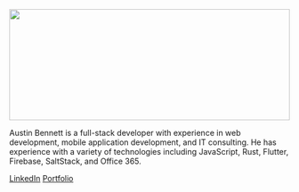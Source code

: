 <img src="https://media.istockphoto.com/id/494880306/photo/city-of-peoria-at-night.jpg?s=612x612&w=0&k=20&c=TWrpS09FHrHpegwLA8oykkHZFTFC5YvlSQ2WTNnJvuc=" style=" height: 200px;  width: 100%; object-fit: cover;">

Austin Bennett is a full-stack developer with experience in web development, mobile application development, and IT consulting. He has experience with a variety of technologies including JavaScript, Rust, Flutter, Firebase, SaltStack, and Office 365.

[LinkedIn](https://www.linkedin.com/in/auggiebennett) [Portfolio](https://thebennett.net)
